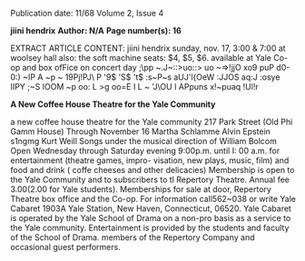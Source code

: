 Publication date: 11/68
Volume 2, Issue 4

**jiini hendrix**
**Author: N/A**
**Page number(s): 16**

EXTRACT ARTICLE CONTENT:
jiini hendrix 
sunday, nov. 17, 3:00 & 7:00 
at woolsey hall 
also: the soft machine 
seats: $4, $5, $6. 
available at Yale Co-op 
and box ofFice on concert day 
;\pp ~.J~::>uo::> uo ~=>!jjO xo9 puP 
d0-0:) ~IP A ~p ~ 19Pj!PJ\ P 
'9$ 'S$ 't$ :s~P~s 
aUJ'l{OeW :JJOS aq:J :osye 
IIPY ;\~S IOOM ~p 
oo: L >g oo=E I L ~ 'J\OU I APpuns 
x!~puaq !Ul!r


**A New Coffee House Theatre for the Yale Community**

a new coffee house theatre for the Yale community 
217 Park Street (Old Phi Gamm House) 
Through November 16 
Martha Schlamme 
Alvin Epstein 
s1ngmg 
Kurt Weill Songs 
under the musical direction of William Bolcom 
Open Wednesday through Saturday evening 9:00p.m. 
until I: 00 a.m. for entertainment (theatre games, impro-
visation, new plays, music, film) and food and drink ( coffe
cheeses and other delicacies) 
Membership is open to the Yale Community and to subscribers to tl 
Repertory Theatre. Annual fee $3.00 ($2.00 for Yale students). 
Memberships for sale at door, Repertory Theatre box office and 
the Co-op. 
For information call562~038 or write Yale Cabaret 1903A Yale 
Station, New Haven, Connecticut, 06520. 
Yale Cabaret is operated by the Yale School of Drama on a non-pro 
basis as a service to the Yale community. Entertainment is provided 
by the students and faculty of the School of Drama. members of 
the Repertory Company and occasional guest performers.